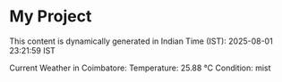 # My Project

This content is dynamically generated in Indian Time (IST): 2025-08-01 23:21:59 IST


Current Weather in Coimbatore:
Temperature: 25.88 °C
Condition: mist

